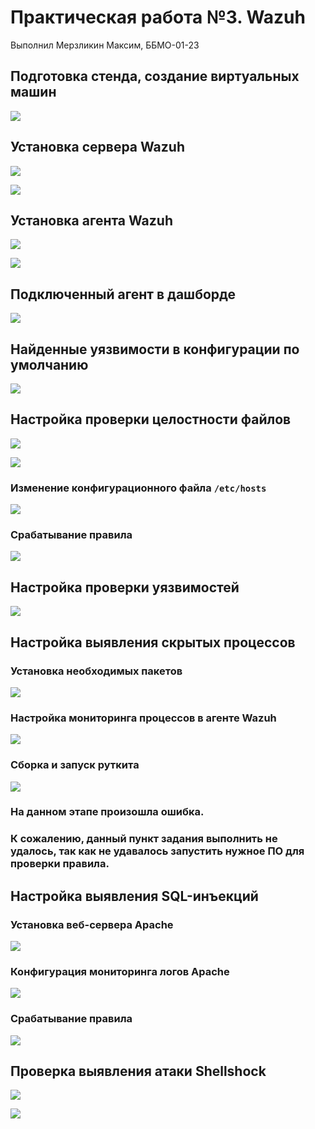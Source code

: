 # Практическая работа №3. Wazuh

Выполнил Мерзликин Максим, ББМО-01-23

## Подготовка стенда, создание виртуальных машин

![](./screenshots/Подготовка_стенда.png)

## Установка сервера Wazuh

![](./screenshots/Установка_wazuh_server.png)

![](./screenshots/Главное_меню_при_входе.png)

## Установка агента Wazuh

![](./screenshots/Установка_агента_1.png)

![](./screenshots/Установка_агента_2.png)

## Подключенный агент в дашборде

![](./screenshots/Агент_в_панели_управления.png)

## Найденные уязвимости в конфигурации по умолчанию

![](./screenshots/Дефолтные_вулны_в_агенте.png)

## Настройка проверки целостности файлов

![](./screenshots/Изменение_проверки_файлов.png)

![](./screenshots/Перезагрузка_агента_с_правилом.png)

### Изменение конфигурационного файла `/etc/hosts`

![](./screenshots/Изменение_файла_хостс.png)

### Срабатывание правила

![](./screenshots/Алерт_на_изменение_файла.png)

## Настройка проверки уязвимостей

![](./screenshots/Насйтрока_проверки_уязвимостей.png)

## Настройка выявления скрытых процессов

### Установка необходимых пакетов

![](./screenshots/Скачивание_необходимых_пакетов.png)

### Настройка мониторинга процессов в агенте Wazuh

![](./screenshots/Настройка_проверки_процессов.png)

### Сборка и запуск руткита

![](./screenshots/Установка_руткита.png)

### На данном этапе произошла ошибка.
### К сожалению, данный пункт задания выполнить не удалось, так как не удавалось запустить нужное ПО для проверки правила.

## Настройка выявления SQL-инъекций

### Установка веб-сервера Apache

![](./screenshots/Установленный_апач.png)

### Конфигурация мониторинга логов Apache

![](./screenshots/Правило_скули.png)

### Срабатывание правила

![](./screenshots/Результат_скуль_индж.png)

## Проверка выявления атаки Shellshock

![](./screenshots/атака_шелшок.png)

![](./screenshots/результат_атаки_шелшок.png)
